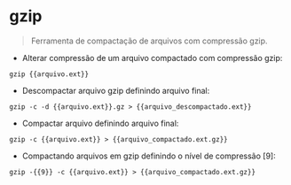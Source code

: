 # gzip

> Ferramenta de compactação de arquivos com compressão gzip.

- Alterar compressão de um arquivo compactado com compressão gzip:

`gzip {{arquivo.ext}}`

- Descompactar arquivo gzip definindo arquivo final:

`gzip -c -d {{arquivo.ext}}.gz > {{arquivo_descompactado.ext}}`

- Compactar arquivo definindo arquivo final:

`gzip -c {{arquivo.ext}} > {{arquivo_compactado.ext.gz}}`

- Compactando arquivos em gzip definindo o nível de compressão [9]:

`gzip -{{9}} -c {{arquivo.ext}} > {{arquivo_compactado.ext.gz}}`
